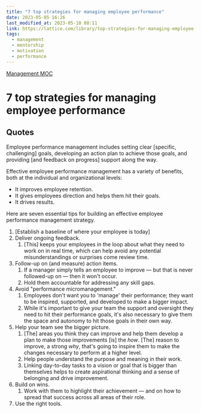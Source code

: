 ```yaml
---
title: "7 top strategies for managing employee performance"
date: 2023-05-05 16:26
last_modified_at: 2023-05-10 08:11
link: https://lattice.com/library/top-strategies-for-managing-employee-performance
tags:
  - management
  - mentorship
  - motivation
  - performance
---
```


[Management MOC](Management%20MOC.md)

# 7 top strategies for managing employee performance

## Quotes

Employee performance management includes setting clear \[specific, challenging\] goals, developing an action plan to achieve those goals, and providing \[and feedback on progress\] support along the way.

Effective employee performance management has a variety of benefits, both at the individual and organizational levels:

- It improves employee retention.
- It gives employees direction and helps them hit their goals.
- It drives results.

Here are seven essential tips for building an effective employee performance management strategy.

1. \[Establish a baseline of where your employee is today\]
2. Deliver ongoing feedback.
   1. \[This\] keeps your employees in the loop about what they need to work on in real time, which can help avoid any potential misunderstandings or surprises come review time.
3. Follow-up on (and measure) action items.
   1. If a manager simply tells an employee to improve — but that is never followed-up on — then it won't occur.
   2. Hold them accountable for addressing any skill gaps.
4. Avoid "performance micromanagement."
   1. Employees don't want you to 'manage' their performance; they want to be inspired, supported, and developed to make a bigger impact.
   2. While it's important to give your team the support and oversight they need to hit their performance goals, it's also necessary to give them the space and autonomy to hit those goals in their own way.
5. Help your team see the bigger picture.
   1. \[The\] areas you think they can improve and help them develop a plan to make those improvements \[is\] the *how*. \[The\] reason to improve, a strong *why*, that's going to inspire them to make the changes necessary to perform at a higher level.
   2. Help people understand the purpose and meaning in their work.
   3. Linking day-to-day tasks to a vision or goal that is bigger than themselves helps to create aspirational thinking and a sense of belonging and drive improvement.
6. Build on wins.
   1. Work with them to highlight their achievement — and on how to spread that success across all areas of their role.
7. Use the right tools.
